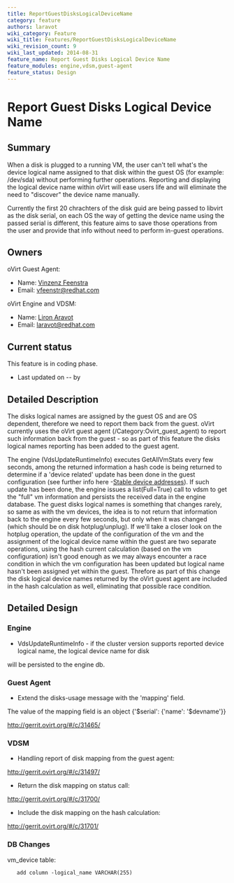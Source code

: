 ```yaml
---
title: ReportGuestDisksLogicalDeviceName
category: feature
authors: laravot
wiki_category: Feature
wiki_title: Features/ReportGuestDisksLogicalDeviceName
wiki_revision_count: 9
wiki_last_updated: 2014-08-31
feature_name: Report Guest Disks Logical Device Name
feature_modules: engine,vdsm,guest-agent
feature_status: Design
---
```


# Report Guest Disks Logical Device Name

## Summary

When a disk is plugged to a running VM, the user can't tell what's the device logical name assigned to that disk within the guest OS (for example: /dev/sda) without performing further operations. Reporting and displaying the logical device name within oVirt will ease users life and will eliminate the need to "discover" the device name manually.

Currently the first 20 chrachters of the disk guid are being passed to libvirt as the disk serial, on each OS the way of getting the device name using the passed serial is different, this feature aims to save those operations from the user and provide that info without need to perform in-guest operations.

## Owners

oVirt Guest Agent:

*   Name: [ Vinzenz Feenstra](User:vfeenstr)
*   Email: <vfeenstr@redhat.com>

oVirt Engine and VDSM:

*   Name: [ Liron Aravot](User:laravot)
*   Email: <laravot@redhat.com>

## Current status

This feature is in coding phase.

*   Last updated on -- by

## Detailed Description

The disks logical names are assigned by the guest OS and are OS dependent, therefore we need to report them back from the guest. oVirt currently uses the oVirt guest agent (/Category:Ovirt_guest_agent) to report such information back from the guest - so as part of this feature the disks logical names reporting has been added to the guest agent.

The engine (VdsUpdateRuntimeInfo) executes GetAllVmStats every few seconds, among the returned information a hash code is being returned to determine if a 'device related' update has been done in the guest configuration (see further info here -[Stable device addresses](Features/Design/StableDeviceAddresses)). If such update has been done, the engine issues a list(Full=True) call to vdsm to get the "full" vm information and persists the received data in the engine database. The guest disks logical names is something that changes rarely, so same as with the vm devices, the idea is to not return that information back to the engine every few seconds, but only when it was changed (which should be on disk hotplug/unplug). If we'll take a closer look on the hotplug operation, the update of the configuration of the vm and the assignment of the logical device name within the guest are two separate operations, using the hash current calculation (based on the vm configuration) isn't good enough as we may always encounter a race condition in which the vm configuration has been updated but logical name hasn't been assigned yet within the guest. Threfore as part of this change the disk logical device names returned by the oVirt guest agent are included in the hash calculation as well, eliminating that possible race condition.

## Detailed Design

### Engine

*   VdsUpdateRuntimeInfo - if the cluster version supports reported device logical name, the logical device name for disk

will be persisted to the engine db.

### Guest Agent

*   Extend the disks-usage message with the 'mapping' field.

The value of the mapping field is an object {'$serial': {'name': '$devname'}}

<http://gerrit.ovirt.org/#/c/31465/>

### VDSM

*   Handling report of disk mapping from the guest agent:

<http://gerrit.ovirt.org/#/c/31497/>

*   Return the disk mapping on status call:

<http://gerrit.ovirt.org/#/c/31700/>

*   Include the disk mapping on the hash calculation:

<http://gerrit.ovirt.org/#/c/31701/>

### DB Changes

vm_device table:

       add column -logical_name VARCHAR(255)



